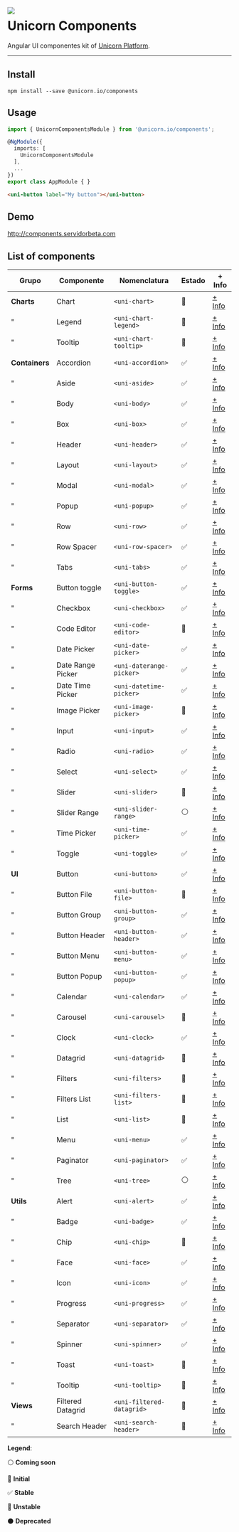 <a target="_blank" href="https://getunicorn.io"><img src="https://bitbucket-assetroot.s3.amazonaws.com/c/photos/2017/Jul/07/2615006260-5-nitsnetsstudios-ondemand-UNI_avatar.png" align="left"></a>

Unicorn Components
==================

Angular UI componentes kit of [Unicorn Platform][unicorn].

----

## Install

```shell
npm install --save @unicorn.io/components
```

## Usage

```typescript
import { UnicornComponentsModule } from '@unicorn.io/components';

@NgModule({
  imports: [
    UnicornComponentsModule
  ],
  ...
})
export class AppModule { }
```

```html
<uni-button label="My button"></uni-button>
```

## Demo

http://components.servidorbeta.com


## List of components

| Grupo          | Componente        | Nomenclatura              | Estado              | + Info 
| -------------- | ----------------- | ------------------------- | ------------------- | ------- 
| **Charts**     | Chart             | `<uni-chart>`             | :large_blue_circle: | [+ Info][charts/chart]
| "              | Legend            | `<uni-chart-legend>`      | :large_blue_circle: | [+ Info][charts/chart-legend]
| "              | Tooltip           | `<uni-chart-tooltip>`     | :red_circle:        | [+ Info][charts/chart-tooltip]
| **Containers** | Accordion         | `<uni-accordion>`         | :white_check_mark:  | [+ Info][containers/accordion]
| "              | Aside             | `<uni-aside>`             | :white_check_mark:  | [+ Info][containers/aside]
| "              | Body              | `<uni-body>`              | :white_check_mark:  | [+ Info][containers/body]
| "              | Box               | `<uni-box>`               | :white_check_mark:  | [+ Info][containers/box]
| "              | Header            | `<uni-header>`            | :white_check_mark:  | [+ Info][containers/header]
| "              | Layout            | `<uni-layout>`            | :white_check_mark:  | [+ Info][containers/layout]
| "              | Modal             | `<uni-modal>`             | :white_check_mark:  | [+ Info][containers/modal]
| "              | Popup             | `<uni-popup>`             | :white_check_mark:  | [+ Info][containers/popup]
| "              | Row               | `<uni-row>`               | :white_check_mark:  | [+ Info][containers/row]
| "              | Row Spacer        | `<uni-row-spacer>`        | :white_check_mark:  | [+ Info][containers/row-spacer]
| "              | Tabs              | `<uni-tabs>`              | :white_check_mark:  | [+ Info][containers/tabs]
| **Forms**      | Button toggle     | `<uni-button-toggle>`     | :white_check_mark:  | [+ Info][forms/button-toggle]
| "              | Checkbox          | `<uni-checkbox>`          | :white_check_mark:  | [+ Info][forms/checkbox]
| "              | Code Editor       | `<uni-code-editor>`       | :red_circle:        | [+ Info][forms/code-editor]
| "              | Date Picker       | `<uni-date-picker>`       | :white_check_mark:  | [+ Info][forms/date-picker]
| "              | Date Range Picker | `<uni-daterange-picker>`  | :white_check_mark:  | [+ Info][forms/daterange-picker]
| "              | Date Time Picker  | `<uni-datetime-picker>`   | :white_check_mark:  | [+ Info][forms/datetime-picker]
| "              | Image Picker      | `<uni-image-picker>`      | :large_blue_circle: | [+ Info][forms/image-picker]
| "              | Input             | `<uni-input>`             | :white_check_mark:  | [+ Info][forms/input]
| "              | Radio             | `<uni-radio>`             | :white_check_mark:  | [+ Info][forms/radio]
| "              | Select            | `<uni-select>`            | :white_check_mark:  | [+ Info][forms/select]
| "              | Slider            | `<uni-slider>`            | :large_blue_circle: | [+ Info][forms/slider]
| "              | Slider Range      | `<uni-slider-range>`      | :white_circle:      | [+ Info][forms/slider-range]
| "              | Time Picker       | `<uni-time-picker>`       | :white_check_mark:  | [+ Info][forms/time-picker]
| "              | Toggle            | `<uni-toggle>`            | :white_check_mark:  | [+ Info][forms/toggle]
| **UI**         | Button            | `<uni-button>`            | :white_check_mark:  | [+ Info][ui/button]
| "              | Button File       | `<uni-button-file>`       | :large_blue_circle: | [+ Info][ui/button-file]
| "              | Button Group      | `<uni-button-group>`      | :white_check_mark:  | [+ Info][ui/button-group]
| "              | Button Header     | `<uni-button-header>`     | :white_check_mark:  | [+ Info][ui/button-header]
| "              | Button Menu       | `<uni-button-menu>`       | :white_check_mark:  | [+ Info][ui/button-menu]
| "              | Button Popup      | `<uni-button-popup>`      | :white_check_mark:  | [+ Info][ui/button-popup]
| "              | Calendar          | `<uni-calendar>`          | :white_check_mark:  | [+ Info][ui/calendar]
| "              | Carousel          | `<uni-carousel>`          | :large_blue_circle: | [+ Info][ui/carousel]
| "              | Clock             | `<uni-clock>`             | :white_check_mark:  | [+ Info][ui/clock]
| "              | Datagrid          | `<uni-datagrid>`          | :large_blue_circle: | [+ Info][ui/datagrid]
| "              | Filters           | `<uni-filters>`           | :large_blue_circle: | [+ Info][ui/filters]
| "              | Filters List      | `<uni-filters-list>`      | :large_blue_circle: | [+ Info][ui/filters-list]
| "              | List              | `<uni-list>`              | :large_blue_circle: | [+ Info][ui/list]
| "              | Menu              | `<uni-menu>`              | :white_check_mark:  | [+ Info][ui/menu]
| "              | Paginator         | `<uni-paginator>`         | :white_check_mark:  | [+ Info][ui/paginator]
| "              | Tree              | `<uni-tree>`              | :white_circle:      | [+ Info][ui/tree]
| **Utils**      | Alert             | `<uni-alert>`             | :white_check_mark:  | [+ Info][utils/alert]
| "              | Badge             | `<uni-badge>`             | :white_check_mark:  | [+ Info][utils/badge]
| "              | Chip              | `<uni-chip>`              | :large_blue_circle: | [+ Info][utils/chip]
| "              | Face              | `<uni-face>`              | :white_check_mark:  | [+ Info][utils/face]
| "              | Icon              | `<uni-icon>`              | :white_check_mark:  | [+ Info][utils/icon]
| "              | Progress          | `<uni-progress>`          | :white_check_mark:  | [+ Info][utils/progress]
| "              | Separator         | `<uni-separator>`         | :white_check_mark:  | [+ Info][utils/separator]
| "              | Spinner           | `<uni-spinner>`           | :white_check_mark:  | [+ Info][utils/spinner]
| "              | Toast             | `<uni-toast>`             | :red_circle:        | [+ Info][utils/toast]
| "              | Tooltip           | `<uni-tooltip>`           | :red_circle:        | [+ Info][utils/tooltip]
| **Views**      | Filtered Datagrid | `<uni-filtered-datagrid>` | :large_blue_circle: | [+ Info][views/filtered-datagrid]
| "              | Search Header     | `<uni-search-header>`     | :large_blue_circle: | [+ Info][views/search-header]

**Legend**:

:white_circle: **Coming soon** 

:large_blue_circle: **Initial**

:white_check_mark: **Stable**

:red_circle: **Unstable**

:black_circle: **Deprecated**


[unicorn]: https://getunicorn.io
[demo]: http://components.servidorbeta.com

[charts/chart]: https://github.com/nitsnets/unicorn_components/tree/master/src/components/charts/chart
[charts/chart-legend]: https://github.com/nitsnets/unicorn_components/tree/master/src/components/charts/chart-legend
[charts/chart-tooltip]: https://github.com/nitsnets/unicorn_components/tree/master/src/components/charts/chart-tooltip
[containers/accordion]: https://github.com/nitsnets/unicorn_components/tree/master/src/components/containers/accordion
[containers/aside]: https://github.com/nitsnets/unicorn_components/tree/master/src/components/containers/aside
[containers/body]: https://github.com/nitsnets/unicorn_components/tree/master/src/components/containers/body
[containers/box]: https://github.com/nitsnets/unicorn_components/tree/master/src/components/containers/box
[containers/header]: https://github.com/nitsnets/unicorn_components/tree/master/src/components/containers/header
[containers/layout]: https://github.com/nitsnets/unicorn_components/tree/master/src/components/containers/layout
[containers/modal]: https://github.com/nitsnets/unicorn_components/tree/master/src/components/containers/modal
[containers/popup]: https://github.com/nitsnets/unicorn_components/tree/master/src/components/containers/popup
[containers/row]: https://github.com/nitsnets/unicorn_components/tree/master/src/components/containers/row
[containers/row-spacer]: https://github.com/nitsnets/unicorn_components/tree/master/src/components/containers/row-spacer
[containers/tabs]: https://github.com/nitsnets/unicorn_components/tree/master/src/components/containers/tabs
[forms/button-toggle]: https://github.com/nitsnets/unicorn_components/tree/master/src/components/forms/button-toggle
[forms/checkbox]: https://github.com/nitsnets/unicorn_components/tree/master/src/components/forms/checkbox
[forms/code-editor]: https://github.com/nitsnets/unicorn_components/tree/master/src/components/forms/code-editor
[forms/date-picker]: https://github.com/nitsnets/unicorn_components/tree/master/src/components/forms/date-picker
[forms/daterange-picker]: https://github.com/nitsnets/unicorn_components/tree/master/src/components/forms/daterange-picker
[forms/datetime-picker]: https://github.com/nitsnets/unicorn_components/tree/master/src/components/forms/datetime-picker
[forms/image-picker]: https://github.com/nitsnets/unicorn_components/tree/master/src/components/forms/image-picker
[forms/input]: https://github.com/nitsnets/unicorn_components/tree/master/src/components/forms/input
[forms/radio]: https://github.com/nitsnets/unicorn_components/tree/master/src/components/forms/radio
[forms/select]: https://github.com/nitsnets/unicorn_components/tree/master/src/components/forms/select
[forms/slider]: https://github.com/nitsnets/unicorn_components/tree/master/src/components/forms/slider
[forms/slider-range]: https://github.com/nitsnets/unicorn_components/tree/master/src/components/forms/slider-range
[forms/time-picker]: https://github.com/nitsnets/unicorn_components/tree/master/src/components/forms/time-picker
[forms/toggle]: https://github.com/nitsnets/unicorn_components/tree/master/src/components/forms/toggle
[ui/button]: https://github.com/nitsnets/unicorn_components/tree/master/src/components/ui/button
[ui/button-file]: https://github.com/nitsnets/unicorn_components/tree/master/src/components/ui/button
[ui/button-group]: https://github.com/nitsnets/unicorn_components/tree/master/src/components/ui/button-group
[ui/button-header]: https://github.com/nitsnets/unicorn_components/tree/master/src/components/ui/button-header
[ui/button-menu]: https://github.com/nitsnets/unicorn_components/tree/master/src/components/ui/button-menu
[ui/button-popup]: https://github.com/nitsnets/unicorn_components/tree/master/src/components/ui/button-popup
[ui/calendar]: https://github.com/nitsnets/unicorn_components/tree/master/src/components/ui/calendar
[ui/carousel]: https://github.com/nitsnets/unicorn_components/tree/master/src/components/ui/carousel
[ui/clock]: https://github.com/nitsnets/unicorn_components/tree/master/src/components/ui/clock
[ui/datagrid]: https://github.com/nitsnets/unicorn_components/tree/master/src/components/ui/datagrid
[ui/filters]: https://github.com/nitsnets/unicorn_components/tree/master/src/components/ui/filters
[ui/filters-list]: https://github.com/nitsnets/unicorn_components/tree/master/src/components/ui/filters-list
[ui/list]: https://github.com/nitsnets/unicorn_components/tree/master/src/components/ui/list
[ui/menu]: https://github.com/nitsnets/unicorn_components/tree/master/src/components/ui/menu
[ui/paginator]: https://github.com/nitsnets/unicorn_components/tree/master/src/components/ui/paginator
[ui/tree]: https://github.com/nitsnets/unicorn_components/tree/master/src/components/ui/tree
[utils/alert]: https://github.com/nitsnets/unicorn_components/tree/master/src/components/utils/alert
[utils/badge]: https://github.com/nitsnets/unicorn_components/tree/master/src/components/utils/badge
[utils/chip]: https://github.com/nitsnets/unicorn_components/tree/master/src/components/utils/chip
[utils/face]: https://github.com/nitsnets/unicorn_components/tree/master/src/components/utils/face
[utils/icon]: https://github.com/nitsnets/unicorn_components/tree/master/src/components/utils/icon
[utils/progress]: https://github.com/nitsnets/unicorn_components/tree/master/src/components/utils/progress
[utils/separator]: https://github.com/nitsnets/unicorn_components/tree/master/src/components/utils/separator
[utils/spinner]: https://github.com/nitsnets/unicorn_components/tree/master/src/components/utils/spinner
[utils/toast]: https://github.com/nitsnets/unicorn_components/tree/master/src/components/utils/toast
[utils/tooltip]: https://github.com/nitsnets/unicorn_components/tree/master/src/components/utils/tooltip
[views/filtered-datagrid]: https://github.com/nitsnets/unicorn_components/tree/master/src/components/views/filtered-datagrid
[views/search-header]: https://github.com/nitsnets/unicorn_components/tree/master/src/components/views/search-header
